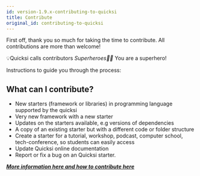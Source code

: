 ```yaml
---
id: version-1.9.x-contributing-to-quicksi
title: Contribute
original_id: contributing-to-quicksi
---
```


First off, thank you so much for taking the time to contribute. All contributions are more than welcome!

💡Quicksi calls contributors *Superheroes🦸‍♂️* You are a superhero!

Instructions to guide you through the process:

## What can I contribute?
- New starters (framework or libraries) in programming language supported by the quicksi
- Very new framework with a new starter
- Updates on the starters available, e.g versions of dependencies
- A copy of an existing starter but with a different code or folder structure
- Create a starter for a tutorial, workshop, podcast, computer school, tech-conference, so students can easily access
- Update Quicksi online documentation
- Report or fix a bug on an Quicksi starter.


***[More information here and how to contribute here](https://github.com/AnayoOleru/quicksi/blob/master/CONTRIBUTING.md)***

